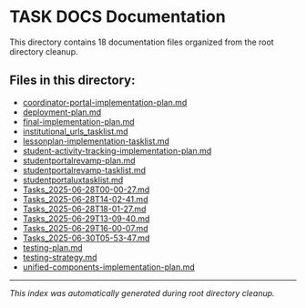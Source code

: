 # TASK DOCS Documentation

This directory contains 18 documentation files organized from the root directory cleanup.

## Files in this directory:

- [coordinator-portal-implementation-plan.md](./coordinator-portal-implementation-plan.md)
- [deployment-plan.md](./deployment-plan.md)
- [final-implementation-plan.md](./final-implementation-plan.md)
- [institutional_urls_tasklist.md](./institutional_urls_tasklist.md)
- [lessonplan-implementation-tasklist.md](./lessonplan-implementation-tasklist.md)
- [student-activity-tracking-implementation-plan.md](./student-activity-tracking-implementation-plan.md)
- [studentportalrevamp-plan.md](./studentportalrevamp-plan.md)
- [studentportalrevamp-tasklist.md](./studentportalrevamp-tasklist.md)
- [studentportaluxtasklist.md](./studentportaluxtasklist.md)
- [Tasks_2025-06-28T00-00-27.md](./Tasks_2025-06-28T00-00-27.md)
- [Tasks_2025-06-28T14-02-41.md](./Tasks_2025-06-28T14-02-41.md)
- [Tasks_2025-06-28T18-01-27.md](./Tasks_2025-06-28T18-01-27.md)
- [Tasks_2025-06-29T13-09-40.md](./Tasks_2025-06-29T13-09-40.md)
- [Tasks_2025-06-29T16-00-07.md](./Tasks_2025-06-29T16-00-07.md)
- [Tasks_2025-06-30T05-53-47.md](./Tasks_2025-06-30T05-53-47.md)
- [testing-plan.md](./testing-plan.md)
- [testing-strategy.md](./testing-strategy.md)
- [unified-components-implementation-plan.md](./unified-components-implementation-plan.md)

---
*This index was automatically generated during root directory cleanup.*
